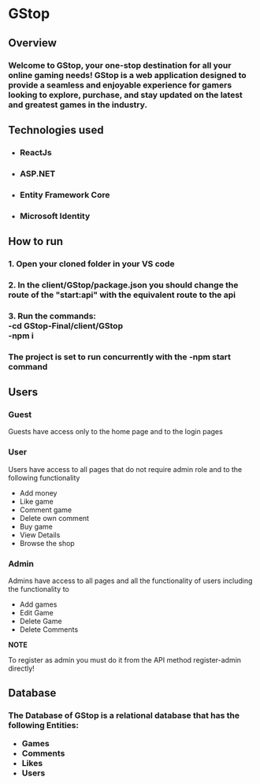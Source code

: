 
<h1>
GStop </h1>
<h2>Overview</h2>
<h3> 
Welcome to GStop, your one-stop destination for all your online gaming needs! GStop is a web application designed to provide a seamless and enjoyable experience for gamers looking to explore, purchase, and stay updated on the latest and greatest games in the industry.</h3>
<h2>Technologies used</h2>
<ul>
  <li><h3>ReactJs</h3></li>
  <li><h3>ASP.NET</h3></li>
  <li><h3>Entity Framework Core</h3></li>
  <li><h3>Microsoft Identity</h3></li>
</ul>
<h2>How to run</h2>
<h3>1. Open your cloned folder in your VS code</h3>
<h3>2. In the client/GStop/package.json you should change the route of the "start:api" with the equivalent route to the api </h3>
<h3>3. Run the commands:
</br> -cd GStop-Final/client/GStop </br>
-npm i</h3>
<h3>The project is set to run concurrently with the -npm start command</h3>

<h2>Users</h2>
<h3>Guest</h3>
<p>Guests have access only to the home page and to the login pages</p>
<h3>User</h3>
<p>Users have access  to all pages that do not require admin role and to the following functionality 
<ul>
  <li>Add money</li>
  <li>Like game</li>
  <li>Comment game</li>
  <li>Delete own comment</li>
  <li>Buy game</li>
  <li>View Details</li>
  <li>Browse the shop</li>

</ul></p>
<h3>Admin</h3>
<p>Admins have access to all pages and all the functionality of users including the functionality to <ul>
  <li>Add games</li>
  <li>Edit Game</li>
  <li>Delete Game</li>
  <li>Delete Comments</li>
</ul> </p>
<strong>NOTE</strong><p>To register as admin you must do it from the API method register-admin directly! </p>
<h2>Database</h2>
<h3>The Database of GStop is a relational database that has the following Entities: 
  <ul>
    <li>Games </li>
    <li>Comments </li>
    <li>Likes</li>
    <li>Users</li>
  </ul><h3>
